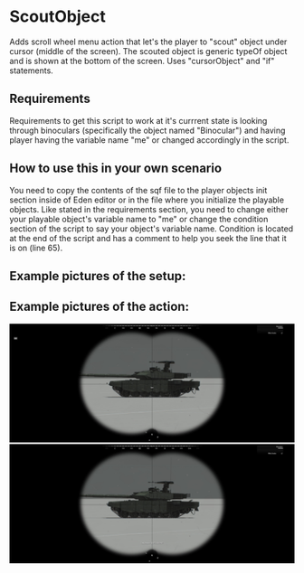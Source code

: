 # ScoutObject
Adds scroll wheel menu action that let's the player to "scout" object under cursor (middle of the screen). The scouted object is generic typeOf object and is shown at the bottom of the screen.
Uses "cursorObject" and "if" statements.

## Requirements
Requirements to get this script to work at it's currrent state is looking through binoculars (specifically the object named "Binocular") and having player having the variable name "me" or changed accordingly in the script.

## How to use this in your own scenario
You need to copy the contents of the sqf file to the player objects init section inside of Eden editor or in the file where you initialize the playable objects.
Like stated in the requirements section, you need to change either your playable object's variable name to "me" or change the condition section of the script to say your object's variable name. Condition is located at the end of the script and has a comment to help you seek the line that it is on (line 65).

## Example pictures of the setup:


## Example pictures of the action:
![Image showing the state before executing the action](scoutObject1.jpg)
![Image showing the state after executing the action](scoutObject2.jpg)

